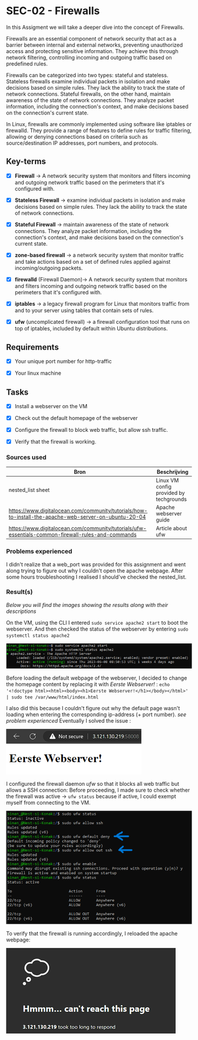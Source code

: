 # SEC-02 - Firewalls

In this Assigment we will take a deeper dive into the concept of Firewalls.

Firewalls are an essential component of network security that act as a barrier between internal and external networks, preventing unauthorized access and protecting sensitive information. They achieve this through network filtering, controlling incoming and outgoing traffic based on predefined rules.

Firewalls can be categorized into two types: stateful and stateless. Stateless firewalls examine individual packets in isolation and make decisions based on simple rules. They lack the ability to track the state of network connections. Stateful firewalls, on the other hand, maintain awareness of the state of network connections. They analyze packet information, including the connection's context, and make decisions based on the connection's current state.

In Linux, firewalls are commonly implemented using software like iptables or firewalld. They provide a range of features to define rules for traffic filtering, allowing or denying connections based on criteria such as source/destination IP addresses, port numbers, and protocols.


## Key-terms

- [x] <strong>Firewall</strong> -> A network security system that monitors and filters incoming and outgoing network traffic based on the perimeters that it's configured with.
- [x] <strong>Stateless Firewall</strong> -> examine individual packets in isolation and make decisions based on simple rules. They lack the ability to track the state of network connections.
- [x] <strong>Stateful Firewall</strong> -> maintain awareness of the state of network connections. They analyze packet information, including the connection's context, and make decisions based on the connection's current state.
- [x] <strong>zone-based firewall</strong> -> a network security system that monitor traffic and take actions based on a set of defined rules applied against incoming/outgoing packets.
- [x] <strong>firewalld</strong> (Firewall Daemon)-> A network security system that monitors and filters incoming and outgoing network traffic based on the perimeters that it's configured with.
- [x] <strong>iptables</strong> -> a legacy firewall program for Linux that monitors traffic from and to your server using tables that contain sets of rules.
- [x] <strong>ufw</strong> (uncomplicated firewall) -> a firewall configuration tool that runs on top of iptables, included by default within Ubuntu distributions.





## Requirements

- [x] Your unique port number for http-traffic
- [x] Your linux machine




## Tasks

- [x] Install a webserver on the VM
- [x] Check out the default homepage of the webserver
- [x] Configure the firewall to block web traffic, but allow ssh traffic.
- [x] Verify that the firewall is working.



### Sources used

| Bron        | Beschrijving |
| ----------- | ----------- |
| nested_list sheet | Linux VM config provided by techgrounds|
| https://www.digitalocean.com/community/tutorials/how-to-install-the-apache-web-server-on-ubuntu-20-04 | Apache webserver guide|
| https://www.digitalocean.com/community/tutorials/ufw-essentials-common-firewall-rules-and-commands | Article about ufw |





### Problems experienced

I didn't realize that a web_port was provided for this assignment and went along trying to figure out why I couldn't open the apache webpage. After some hours troubleshooting I realised I should've checked the nested_list.


### Result(s)

*Below you will find the images showing the results along with their descriptions*

On the VM, using the CLI I entered ```sudo service apache2 start``` to boot the webserver. And then checked the status of the webserver by entering ```sudo systemctl status apache2``` 

![webserver-status](../00_includes/SEC-02/apache-status.png)

Before loading the default webpage of the webserver, I decided to change the homepage content by replacing it with *Eerste Webserver!* : ```echo '<!doctype html><html><body><h1>Eerste Webserver!</h1></body></html>' | sudo tee /var/www/html/index.html```

I also did this because I couldn't figure out why the default page wasn't loading when entering the corresponding ip-address (+ port number). *see problem experienced* Eventually I solved the issue :

![apache-webpage-modified](../00_includes/SEC-02/apache-webpage-modified.png)   

I configured the firewall daemon *ufw* so that it blocks all web traffic but allows a SSH connection:
Before proceeding, I made sure to check whether the firewall was active -> ```ufw status``` because if active, I could exempt myself from connecting to the VM. 

![ufw-steps](../00_includes/SEC-02/ufw-steps.png)

To verify that the firewall is running accordingly, I reloaded the apache webpage:

![ufw-check](../00_includes/SEC-02/firewall-check.png)


